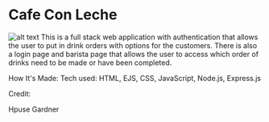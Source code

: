 # Cafe Con Leche 
![alt text](https://github.com/[amilord]/[House-Gardner-Barista]/blob/[img]/4.jpg?raw=true)
This is a full stack web application with authentication that allows the user to put in drink orders with options for the customers. There is also a login page and barista page that allows the user to access which order of drinks need to be made or have been completed.

How It's Made:
Tech used: HTML, EJS, CSS, JavaScript, Node.js, Express.js

Credit:

Hpuse Gardner
